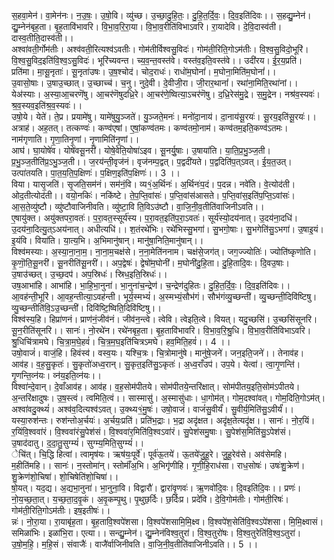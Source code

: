 

  
स॒हवा॒मेन॑। वा॒मेन॑नः। न॒उ॒षः॒। उ॒षो॒वि। व्यु॑च्छ। उ॒च्छा॒दु॒हि॒तः॒। दु॒हि॒त॒र्दि॒वः॒। दि॒व॒इति॑दिवः।। स॒हद्यु॒म्नेन॑। द्यु॒म्नेन॑बृह॒ता। बृ॒ह॒तावि॑भावरि। वि॒भा॒व॒रि॒रा॒या। वि॒भा॒व॒रीति॑विभाऽवरि। रा॒यादेवि। दे॒वि॒दास्व॑ती। दास्व॒तीति॒दास्व॑ती।।  
अश्वा॑वती॒र्गोम॑तीः। अश्व॑वती॒रित्यश्व॑ऽवतीः। गोम॑तीर्विश्वसु॒विदः॑। गोम॑ती॒रिति॒गोऽम॑तीः। वि॒श्व॒सु॒विदो॒भूरि॑। वि॒श्व॒सु॒विद॒इति॑वि॒श्व॒ऽसु॒विदः॑। भूरि॑च्यवन्त। च्य॒व॒न्त॒वस्त॑वे। वस्त॑व॒इति॒वस्त॑वे।। उदी॑रय। ई॒र॒य॒प्रति॑। प्रति॑मा। मा॒सू॒नृताः॑। सू॒नृता॑उषः। उ॒ष॒श्चोद॑। चोद॒राधः॑। राधो॑म॒घोनां॑। म॒घोना॒मिति॑म॒घोनां॑।।  
उ॒वासो॒षाः। उ॒षाउ॒च्छात्। उ॒च्छाच्च॑। च॒नु। नुदे॒वी। दे॒वीजी॒रा। जी॒रार॒थानां॑। रथा॑ना॒मिति॒रथा॑नां।। येअ॑स्याः। अ॒स्या॒आ॒चरणॆ॑षु। आ॒चर॑णॆषुदध्रि॒रे। आ॒चर॑णे॒ष्वित्या॒ऽचर॑णॆषु। द॒ध्रि॒रेस॑मु॒द्रे। स॒मु॒द्रेन। नश्र॑व॒स्यवः॑। श्र॒व॒स्यव॒इति॑श्र॒व॒स्यवः॑।।  
उषो॒ये। येते॑। ते॒प्र। प्रयामे॑षु। यामे॑षुयु॒ञ्जते॑। यु॒ञ्जते॒मनः॑। मनो॑दा॒नाय॑। दा॒नाय॑सू॒रयः॑। सू॒रय॒इति॑सू॒रयः॑।। अत्राह॑। अह॒तत्। तत्कण्वः॑। कण्व॑एषां। ए॒षां॒कण्व॑तमः। कण्व॑तमो॒नाम॑। कण्व॑तम॒इति॒कण्व॑ऽतमः। नाम॑गृणाति। गृ॒णा॒तिनृ॒णां। नृ॒णामिति॑नृ॒णां।।  
आघ॑। घा॒योषे॑व। योषे॑वसू॒नरी॑। योषे॒वेति॒योषा॑ऽइव। सू॒नर्यु॒षाः। उ॒षाया॑ति। या॒ति॒प्र॒भु॒ञ्ज॒ती। प्र॒भु॒ञ्ज॒तीति॑प्र॒ऽभु॒ञ्ज॒ती।। ज॒रय॑न्ती॒वृज॑नं। वृज॑नम्प॒द्वत्। प॒द्वदी॑यते। प॒द्वदिति॑प॒त्ऽवत्। ई॒य॒त॒उत्। उत्पा॑तयति। पा॒त॒य॒ति॒प॒क्षिणः॑। प॒क्षिण॒इति॑प॒क्षिणः॑।। 3 ।।  
विया। यासृ॒जति॑। सृ॒जति॒सम॑नं। सम॑नं॒वि। व्य१॒॑अ॒र्थिनः॑। अ॒र्थिनः॑प॒दं। प॒दन्न। नवे॑ति। वे॒त्योद॑ती। ओद॒तीत्योद॑ती।। वयो॒नकिः॑। नकि॑ष्टे। ते॒प॒प्ति॒वांसः॑। प॒प्ति॒वांस॑आसते। प॒प्ति॒वांस॒इति॑प॒प्ति॒ऽवांसः॑। आ॒स॒ते॒व्यु॑ष्टौ। व्यु॑ष्टौवाजिनीवति। व्यु॑ष्टा॒वि ति॒विऽउ॑ष्टौ। वा॒जि॒नी॒व॒तीति॑वाजिनीऽवति।।  
ए॒षायु॑क्त। अयु॑क्तपरा॒वतः॑। प॒रा॒वत॒स्सूर्य॑स्य। प॒रा॒वत॒इति॑प॒रा॒ऽवतः॑। सूर्य॑स्यो॒दय॑नात्। उ॒दय॑ना॒दधि॑। उ॒दय॑ना॒दित्यु॒त्ऽअय॑नात्। अधीत्यधि॑।। श॒तंरथे॑भिः। रथे॑भिस्सु॒भगा॑। सु॒भगो॒षाः। सु॒भगेति॑सु॒ऽभगा॑। उ॒षाइ॒यं। इ॒यंवि। विया॑ति। या॒त्य॒भि। अ॒भिमानु॑षान्। मानु॑षा॒निति॒मानु॑षान्।।  
विश्व॑मस्याः। अ॒स्या॒ना॒ना॒म॒। ना॒ना॒म॒चक्ष॑से। न॒ना॒मेति॑ननाम। चक्ष॑से॒जग॑त्। जग॒ज्ज्योतिः॑। ज्योति॑ष्कृणोति। कृ॒णॊ॒ति॒सू॒नरी॑। सू॒नरीति॑सू॒नरी॑।। अप॒द्वेषः॑। द्वेषो॑म॒घोनी॑। म॒घोनी॑दु॒हि॒ता। दु॒हि॒तादि॒वः। दि॒वउ॒षाः। उ॒षाउ॑च्छत्। उ॒च्छ॒दप॑। अप॒स्रिधः॑। स्रिध॒इति॒स्रिधः॑।।  
उष॒आभा॑हि। आभा॑हि। भा॒हि॒भा॒नुना॑। भा॒नुना॑च॒न्द्रेण॑। च॒न्द्रेण॑दुहितः। दु॒हि॒त॒र्दि॒वः॒। दि॒व॒इति॑दिवः।। आ॒वह॑न्ती॒भूरि॑। आ॒वह॒न्तीत्या॒ऽवह॑न्ती। भूर्य॒स्मभ्यं॑। अ॒स्मभ्यं॒सौभ॑गं। सौभ॑गंव्यु॒च्छन्ती॑। व्यु॒च्छन्ती॒दिवि॑ष्टिषु। व्यु॒च्छन्तीति॑वि॒ऽउ॒च्छन्ती॑। दिवि॑ष्टि॒ष्विति॒दिवि॑ष्टिषु।।  
विश्व॑स्य॒हि। हिप्रा॑णनं। प्राण॑नं॒जीव॑नं। जीव॑न॒न्त्वे। त्वेवि। त्वेइति॒त्वे। वियत्। यदु॒च्छसि॑। उ॒च्छसि॑सूनरि। सू॒न॒रीति॑सूनरि।। सानः॑। नो॒रथे॑न। रथे॑नबृह॒ता। बृ॒ह॒तावि॑भावरि। वि॒भा॒व॒रि॒श्रु॒धि। वि॒भा॒व॒रीति॑विभाऽवरि। श्रु॒धिचि॑त्रामघे। चि॒त्रा॒म॒घे॒हवं॑। चि॒त्र॒म॒घ॒इति॑चित्रऽमघे। हव॒मिति॒हवं॑।। 4 ।।  
उषो॒वाजं॑। वाजं॒हि। हिवंस्व॑। वस्व॒यः। यश्चि॒त्रः। चि॒त्रोमानु॑षे। मानु॑षे॒जने॑। जन॒इति॒जने॑।। तेनाव॑ह। आव॑ह। व॒ह॒सु॒कृतः॑। सु॒कृतो॑अध्व॒रान्। सु॒कृत॒इति॑सु॒ऽकृतः॑। अ॒ध्व॒राँउप॑। उप॒ये। येत्वा॑। त्वा॒गृ॒णन्ति॑। गृ॒णन्ति॒व्न॑यः। व्न॑य॒इति॒व्न॑यः।।  
विश्वा॑न्दे॒वान्। दे॒वाँआव॑ह। आव॑ह। व॒ह॒सोम॑पीतये। सोम॑पीतये॒न्तरि॑क्षात्। सोम॑पीतय॒इति॒सोम॑ऽपीतये। अ॒न्तरि॑क्षादुषः। उ॒ष॒स्त्वं। त्वमिति॒त्वं।। सास्मासु॑। अ॒स्मासु॑धाः। धा॒गोम॑त्। गोम॒दश्वा॑वत्। गोम॒दिति॒गोऽम॑त्। अश्वा॑वदु॒क्थ्यं॑। अश्व॑व॒दित्यश्व॑ऽवत्। उ॒क्थ्य१॒॑मु॒षः॑। उषो॒वाजं॑। वाजं॑सु॒वीर्यं॑। सु॒वीर्य॒मिति॑सु॒ऽवीर्यं॑।।  
यस्या॒रुश॑न्तः। रुश॑न्तोअ॒र्चयः॑। अ॒र्चयः॒प्रति॑। प्रति॑भ॒द्राः। भ॒द्रा अदृ॑क्षत। अदृ॑क्ष॒तेत्यदृ॑क्ष।। सानः॑। नो॒र॒यिं। र॒यिंवि॒श्ववा॑रं। वि॒श्ववा॑रंसु॒पेश॑सं। वि॒श्ववा॑र॒मिति॑वि॒श्वऽवा॑रं। सु॒पेश॑समु॒षाः। सु॒पेश॑स॒मिति॑सु॒ऽपेश॑सं। उ॒षाद॑दातु। द॒दा॒तु॒सुग्म्यं॑। सुग्म्य॒मिति॒सुग्म्यं॑।।  
ेचि॑त्। चि॒द्धि हित्वां। त्वामृष॑यः। ऋष॑यः॒पूर्वे॑। पूर्व॑ऊ॒तये॑। ऊ॒तये॑जु॒हू॒रे। जु॒हू॒रेव॑से। अव॑सेमहि। म॒हीति॑महि।। सानः॑। न॒स्तोमा॑न्। स्तोमाँ॑अ॒भि। अ॒भिगृ॑णीहि। गृ॒णी॒हि॒राध॑सा। राध॒सोषः॑। उषः॑शु॒क्रेण॑। शु॒क्रेण॑शो॒चिषा॑। शो॒चिषेति॑शो॒चिषा॑।।  
षो॒यत्। यद॒द्य। अ॒द्यभा॒नुना॑। भा॒नुना॒वि। विद्वारौ॑। द्वारा॑वृ॒णवः॑। ऋ॒णवो॑दि॒वः। दि॒वइति॑दि॒वः।। प्रणः॑। नो॒य॒च्छ॒ता॒त्। य॒च्छ॒ता॒द॒वृ॒कं। अ॒वृ॒कम्पृ॒थु। पृ॒थुछ॒र्दिः। छ॒र्दिःप्र। प्रदे॑वि। दे॒वि॒गोम॑तीः। गोम॑ती॒रिषः॑। गोम॑ती॒रिति॒गोऽम॑तीः। इष॒इतीषः॑।।  
न्नः॑। नो॒रा॒या। रा॒याबृ॑ह॒ता। बृ॒ह॒तावि॒श्वपे॑शसा। वि॒श्वपे॑शसामि॒मि॒क्ष्व। वि॒श्वपे॑श॒सेति॑वि॒श्वऽपे॑शसा। मि॒मि॒क्ष्वासं। समिळा॑भिः। इळा॑भि॒रा। एत्या।। सन्द्यु॒म्नेन॑। द्यु॒म्नेन॑विश्व॒तुरा॑। वि॒श्व॒तुरो॑षः। वि॒श्व॒तुरेति॑वि॒श्व॒ऽतुरा॑। उ॒षो॒म॒हि॒। म॒हि॒सं। संवाजैः॑। वाजै॑र्वाजिनीवति। वा॒जि॒नी॒व॒तीति॑वाजिनीऽवति।। 5 ।।  
